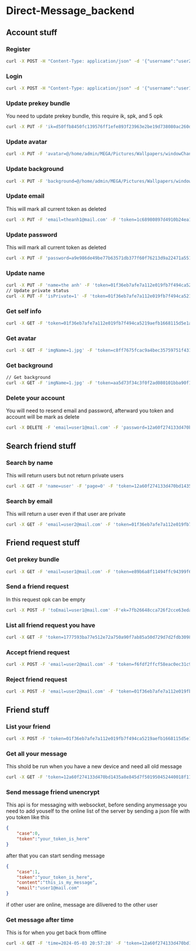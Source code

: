 # Direct-Message_backend
## Account stuff
### Register
``` bash
curl -X POST -H "Content-Type: application/json" -d '{"username":"user2@mail.com", "password":"12a60f274133d470bd1435a8e845d7f501950452440018f110f85480670d20f9"}' http://localhost:8080/register
```
### Login
``` bash
curl -X POST -H "Content-Type: application/json" -d '{"username":"user1@mail.com", "password":"12a60f274133d470bd1435a8e845d7f501950452440018f110f85480670d20f9"}' http://localhost:8080/login
```
### Update prekey bundle
You need to update prekey bundle, this require ik, spk, and 5 opk
``` bash
curl -X PUT -F 'ik=d50ffb8450fc139576ff1efe893f23963e2be19d738080ac260d0bd148933880' -F 'spk=d50ffb8450fc139576ff1efe893f23963e2be19d738080ac260d0bd148933881' -F 'opk=1762c5f8c4392877828e1473ae454ae663a05a3ef5ea962c89707f7a99a429d9,2782c5f8c4392877f28e1473ae454ae663a05a3ef5ea962c89707f7a99a429d9,2782c5f8c4392877f28e1473ae454ae663a05a3ef5ea962c89707f7a99a429d8,1762c5f8c4392877828e1473ae454ae663a05a3ef5ea962c89707f7a99a429d4,d779737d73332c2db9e7c709019a2626970a0f162b3fa4c0fe57b88fed1d9c82' -F 'token=01f36eb7afe7a112e019fb7f494ca5219aefb1668115d5e1a1494eb85d6ae36a' localhost:8080/update-prekey-bundle
```
### Update avatar
``` bash
curl -X PUT -F 'avatar=@/home/admin/MEGA/Pictures/Wallpapers/windowChan.jpg' -F 'token=1c68980897d4910b24ea1ca2c902d6dbefa7dffb09220833a5c0de0d6f2f28e8' localhost:8080/update-avatar
```
### Update background
``` bash
curl -X PUT -F 'background=@/home/admin/MEGA/Pictures/Wallpapers/windowChan.jpg' -F 'token=1c68980897d4910b24ea1ca2c902d6dbefa7dffb09220833a5c0de0d6f2f28e8' localhost:8080/update-background
```
### Update email
This will mark all current token as deleted
``` bash
curl -X PUT -F 'email=theanh1@mail.com' -F 'token=1c68980897d4910b24ea1ca2c902d6dbefa7dffb09220833a5c0de0d6f2f28e8' localhost:8080/update-email
```
### Update password
This will mark all current token as deleted
``` bash
curl -X PUT -F 'password=a9e986de49be77b63571db377f60f76213d9a22471a551a37adcd8a88f26f411' -F 'token=17e2ab217dadbb376170f5f264a76ca93fa39f821033490dc642b054aec51b25' localhost:8080/update-password
```
### Update name
``` bash
curl -X PUT -F 'name=the anh' -F 'token=01f36eb7afe7a112e019fb7f494ca5219aefb1668115d5e1a1494eb85d6ae36a' localhost:8080/update-name
// Update private status
curl -X PUT -F 'isPrivate=1' -F 'token=01f36eb7afe7a112e019fb7f494ca5219aefb1668115d5e1a1494eb85d6ae36a' localhost:8080/update-private-status
```
### Get self info
``` bash
curl -X GET -F 'token=01f36eb7afe7a112e019fb7f494ca5219aefb1668115d5e1a1494eb85d6ae36a' localhost:8080/get-self-info
```
### Get avatar
``` bash
curl -X GET -F 'imgName=1.jpg' -F 'token=c8ff7675fcac9a4bec35759751f4315a3a79b8126f906ef012cb5bbdff03acaa' localhost:8080/get-avatar --output 1.jpg
```
### Get background
``` bash
// Get background
curl -X GET -F 'imgName=1.jpg' -F 'token=aa5d73f34c3f0f2ad080101bba90f13bdd8cdb1f16ada718ff7c743a3ffb540f' localhost:8080/get-background --output 1.jpg
```
### Delete your account
You will need to resend email and password, afterward you token and account will be mark as delete
``` bash
curl -X DELETE -F 'email=user1@mail.com' -F 'password=12a60f274133d470bd1435a8e845d7f501950452440018f110f85480670d20f9' -F 'token=c8ff7675fcac9a4bec35759751f4315a3a79b8126f906ef012cb5bbdff03acaa' localhost:8080/delete-self
```
## Search friend stuff
### Search by name
This will return users but not return private users
``` bash
curl -X GET -F 'name=user' -F 'page=0' -F 'token=12a60f274133d470bd1435a8e845d7f501950452440018f110f85480670d20f9' localhost:8080/get-by-name
```
### Search by email
This will return a user even if that user are private
``` bash
curl -X GET -F 'email=user2@mail.com' -F 'token=01f36eb7afe7a112e019fb7f494ca5219aefb1668115d5e1a1494eb85d6ae36a' localhost:8080/get-by-email
```
## Friend request stuff
### Get prekey bundle
``` bash
curl -X GET -F 'email=user1@mail.com' -F 'token=e89b6a8f11494ffc94399f6bdacaa30eb5a783327c88c8cbc878c792bd4dca29' localhost:8080/get-prekey-bundle
```
### Send a friend request
In this request opk can be empty
``` bash
curl -X POST -F 'toEmail=user1@mail.com' -F'ek=7fb26648cca726f2cce63eda8e92e220684d0200f08d7076a3a4beec121af720' -F 'opkUsed=1762c5f8c4392877828e1473ae454ae663a05a3ef5ea962c89707f7a99a429d4' -F 'token=00f857c72453676829967742fab2a8420542bce4ab14acaf551cd728bab64f12' localhost:8080/add-friend-request
```
### List all friend request you have
``` bash 
curl -X GET -F 'token=1777593ba77e512e72a750a90f7ab85a50d729d7d2fdb30984be02dd361e111d' localhost:8080/get-friend-request
```
### Accept friend request
``` bash
curl -X POST -F 'email=user2@mail.com' -F 'token=f6fdf2ffcf58eac0ec31c97c99efec82f06198c07dde9be5b2c21f66ab5ea81f' localhost:8080/accept-friend-request
```
### Reject friend request
``` bash
curl -X POST -F 'email=user2@mail.com' -F 'token=01f36eb7afe7a112e019fb7f494ca5219aefb1668115d5e1a1494eb85d6ae36a' localhost:8080/reject-friend-request
```
## Friend stuff
### List your friend
``` bash
curl -X POST -F 'token=01f36eb7afe7a112e019fb7f494ca5219aefb1668115d5e1a1494eb85d6ae36a' localhost:8080/get-friend-list
```
### Get all your message
This shold be run when you have a new device and need all old message
``` bash
curl -X GET -F 'token=12a60f274133d470bd1435a8e845d7f501950452440018f110f85480670d20f9' localhost:8080/get-all-message
```
### Send message friend unencrypt
This api is for messaging with websocket, before sending anymessage you need to add youself to the online list of the server by sending a json file with you token like this
``` json
{
    "case":0,
    "token":"your_token_is_here"
}
```
after that you can start sending message
``` json
{
    "case":1,
    "token":"your_token_is_here",
    "content":"this_is_my_message",
    "email":"user1@mail.com"
}
```
if other user are online, message are dilivered to the other user
### Get message after time
This is for when you get back from offline
``` bash
curl -X GET -F 'time=2024-05-03 20:57:28' -F 'token=12a60f274133d470bd1435a8e845d7f501950452440018f110f85480670d20f9' localhost:8080/get-all-message-after-time
```